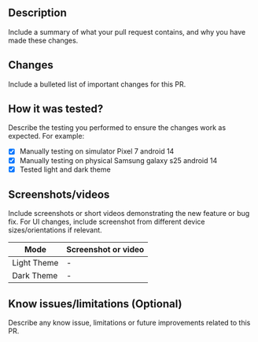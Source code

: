 <!-- Note: This is an experimental template that might change in the feature -->
## Description
Include a summary of what your pull request contains, and why you have made these changes.

## Changes
Include a bulleted list of important changes for this PR.

## How it was tested?
Describe the testing you performed to ensure the changes work as expected.
For example:
- [x] Manually testing on simulator Pixel 7 android 14
- [x] Manually testing on physical Samsung galaxy s25 android 14
- [x] Tested light and dark theme

## Screenshots/videos
Include screenshots or short videos demonstrating the new feature or bug fix.
For UI changes, include screenshot from different device sizes/orientations if relevant.

<!-- Light and Dark are just examples; add the modes that makes sense for your changes -->
| Mode | Screenshot or video |
| --- | --- |
| Light Theme | - |
| Dark Theme | - |


## Know issues/limitations (Optional)
Describe any know issue, limitations or future improvements related to this PR.
